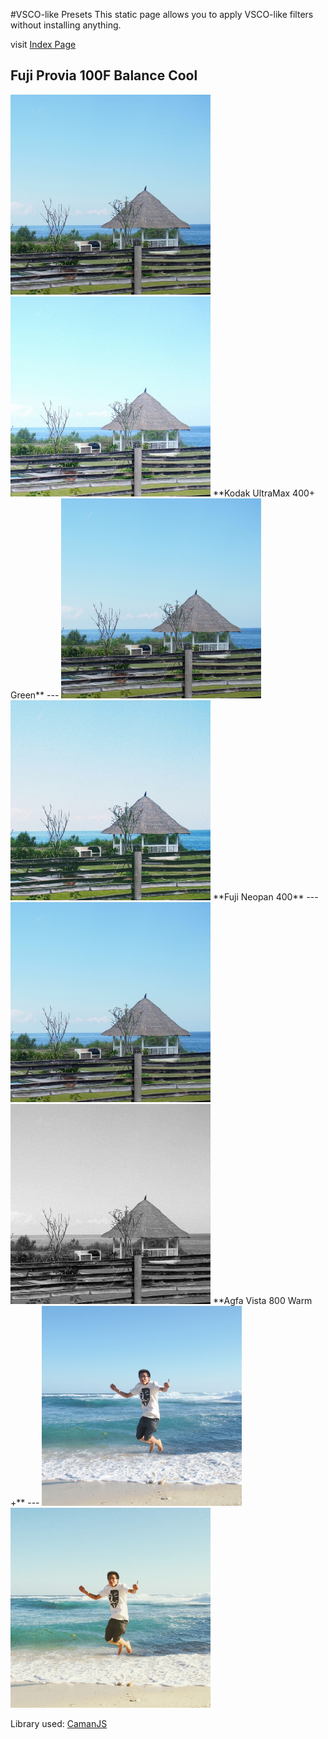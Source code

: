 #VSCO-like Presets
This static page allows you to apply VSCO-like filters without installing anything. 

visit <a href="http://maxim-xu.github.io/vsco-like/" target="_blank">Index Page</a> 

**Fuji Provia 100F Balance Cool**
---
<img src="./img/9.jpg" width="320" height="320" alt="before" title="before"> 
&nbsp;&nbsp;
<img src="./img/9c.jpg" width="320" height="320" alt="after" title="after"> 
**Kodak UltraMax 400+ Green**
---
<img src="./img/9.jpg" width="320" height="320" alt="before" title="before"> 
&nbsp;&nbsp;
<img src="./img/kodak.jpg" width="320" height="320" alt="after" title="after"> 
**Fuji Neopan 400**
---
<img src="./img/9.jpg" width="320" height="320" alt="before" title="before"> 
&nbsp;&nbsp;
<img src="./img/neopan.jpg" width="320" height="320" alt="after" title="after"> 
**Agfa Vista 800 Warm +**
---
<img src="./img/8.jpg" width="320" height="320" alt="before" title="before"> 
&nbsp;&nbsp;
<img src="./img/8c.jpg" width="320" height="320" alt="after" title="after">
 
Library used: <a href="http://github.com/meltingice/CamanJS" target="_blank">CamanJS</a> 
